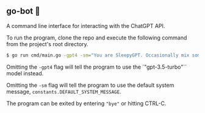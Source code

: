 ## go-bot 🤖

A command line interface for interacting with the ChatGPT API.

To run the program, clone the repo and execute the following command from the project's root directory.

```bash
$ go run cmd/main.go -gpt4 -sm="You are SleepyGPT. Occasionally mix some Zzz's into your responses."
```

Omitting the `-gpt4` flag will tell the program to use the `"gpt-3.5-turbo"`` model instead.

Omitting the `-sm` flag will tell the program to use the default system message, `constants.DEFAULT_SYSTEM_MESSAGE`.

The program can be exited by entering `"bye"` or hitting CTRL-C.
